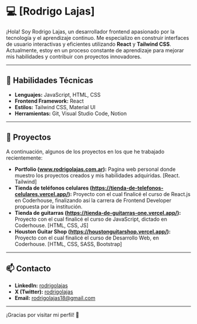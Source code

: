 # 💻 [Rodrigo Lajas]

¡Hola! Soy Rodrigo Lajas, un desarrollador frontend apasionado por la tecnología y el aprendizaje continuo. 
Me especializo en construir interfaces de usuario interactivas y eficientes utilizando **React** y **Tailwind CSS**. 
Actualmente, estoy en un proceso constante de aprendizaje para mejorar mis habilidades y contribuir con proyectos innovadores. 

---

## 🚀 Habilidades Técnicas

- **Lenguajes:** JavaScript, HTML, CSS
- **Frontend Framework:** React
- **Estilos:** Tailwind CSS, Material UI
- **Herramientas:** Git, Visual Studio Code, Notion

---

## 📂 Proyectos

A continuación, algunos de los proyectos en los que he trabajado recientemente:

- **Portfolio (www.rodrigolajas.com.ar):** Pagina web personal donde muestro los proyectos creados y mis habilidades adquiridas. [React. Tailwind]
- **Tienda de teléfonos celulares (https://tienda-de-telefonos-celulares.vercel.app/):** Proyecto con el cual finalicé el curso de React.js en Coderhouse, finalizando así la carrera de Frontend Developer propuesta por la institución.
- **Tienda de guitarras (https://tienda-de-guitarras-one.vercel.app/):** Proyecto con el cual finalicé el curso de JavaScript, dictado en Coderhouse. [HTML, CSS, JS]
- **Houston Guitar Shop (https://houstonguitarshop.vercel.app/):** Proyecto con el cual finalicé el curso de Desarrollo Web, en Coderhouse. [HTML, CSS, SASS, Bootstrap]

---

## 📫 Contacto

- **LinkedIn:** [rodrigolajas](http://linkedin.com/in/rodrigolajas_blank)
- **X (Twitter):** [rodrigolajas](https://x.com/rodrigolajas_blank)
- **Email:** [rodrigolajas18@gmail.com](mailto:rodrigolajas18@gmail.com_blank)

---

¡Gracias por visitar mi perfil! 🚀
